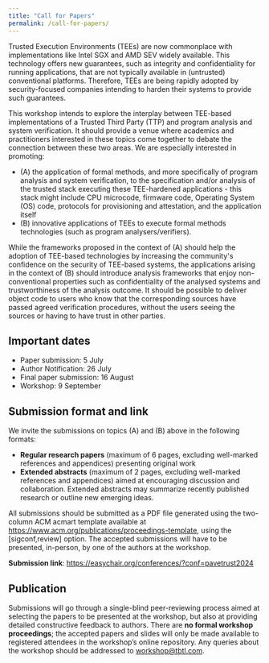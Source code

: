 ```yaml
---
title: "Call for Papers"
permalink: /call-for-papers/
---
```


Trusted Execution Environments (TEEs) are now commonplace with implementations like Intel SGX and AMD SEV widely available. This technology offers new guarantees, such as integrity and confidentiality for running applications, that are not typically available in (untrusted) conventional platforms. Therefore, TEEs are being rapidly adopted by security-focused companies intending to harden their systems to provide such guarantees.

This workshop intends to explore the interplay between TEE-based implementations of a Trusted Third Party (TTP) and program analysis and system verification. It should provide a venue where academics and practitioners interested in these topics come together to debate the connection between these two areas. We are especially interested in promoting: 

- (A) the application of formal methods, and more specifically of program analysis and system verification, to the specification and/or analysis of the trusted stack executing these TEE-hardened applications - this stack might include CPU microcode, firmware code, Operating System (OS) code, protocols for provisioning and attestation, and the application itself 
- (B) innovative applications of TEEs to execute formal methods technologies (such as program analysers/verifiers). 

While the frameworks proposed in the context of (A) should help the adoption of TEE-based technologies by increasing the community's confidence on the security of TEE-based systems, the applications arising in the context of (B) should introduce analysis frameworks that enjoy non-conventional properties such as confidentiality of the analysed systems and trustworthiness of the analysis outcome. It should be possible to deliver object code to users who know that the corresponding sources have passed agreed verification procedures, without the users seeing the sources or having to have trust in other parties.

## Important dates

- Paper submission: 5 July 
- Author Notification: 26 July
- Final paper submission: 16 August 
- Workshop: 9 September

## Submission format and link

We invite the submissions on topics (A) and (B) above in the following formats: 
- **Regular research papers** (maximum of 6 pages, excluding well-marked references and appendices) presenting original work
- **Extended abstracts** (maximum of 2 pages, excluding well-marked references and appendices) aimed at encouraging discussion and collaboration. Extended abstracts may summarize recently published research or outline new emerging ideas. 

All submissions should be submitted as a PDF file generated using the two-column ACM acmart template available at <https://www.acm.org/publications/proceedings-template>, using the [sigconf,review] option. The accepted submissions will have to be presented, in-person, by one of the authors at the workshop. 

**Submission link**: <https://easychair.org/conferences/?conf=pavetrust2024> 

## Publication 

Submissions will go through a single-blind peer-reviewing process aimed at selecting the papers to be presented at the workshop, but also at providing detailed constructive feedback to authors. There are **no formal workshop proceedings**; the accepted papers and slides will only be made available to registered attendees in the workshop’s online repository.
Any queries about the workshop should be addressed to workshop@tbtl.com. 

